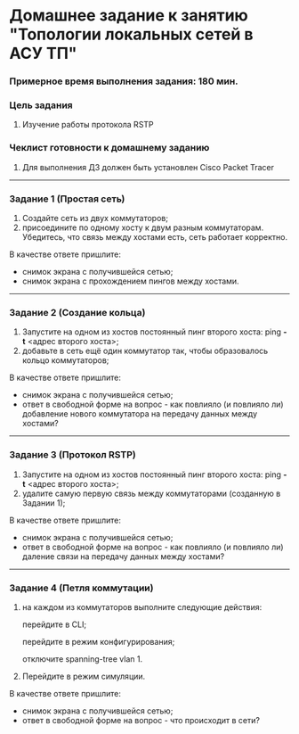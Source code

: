 # Домашнее задание к занятию "Топологии локальных сетей в АСУ ТП"

### Примерное время выполнения задания: 180 мин.

### Цель задания

1. Изучение работы протокола RSTP 

### Чеклист готовности к домашнему заданию

1. Для выполнения ДЗ должен быть установлен Cisco Packet Tracer

------

### Задание 1 (Простая сеть)

1. Создайте сеть из двух коммутаторов;
2. присоедините по одному хосту к двум разным коммутаторам. Убедитесь, что связь между хостами есть, сеть работает корректно.


В качестве ответе пришлите:

- снимок экрана с получившейся сетью;
- снимок экрана с прохождением пингов между хостами.

------



### Задание 2 (Создание кольца)

1. Запустите на одном из хостов постоянный пинг второго хоста: ping **-t** <адрес второго хоста>;
2. добавьте в сеть ещё один коммутатор так, чтобы образовалось кольцо коммутаторов;


В качестве ответе пришлите:

- снимок экрана с получившейся сетью;
- ответ в свободной форме на вопрос - как повлияло (и повлияло ли) добавление нового коммутатора на передачу данных между хостами?

------



### Задание 3 (Протокол RSTP)

1. Запустите на одном из хостов постоянный пинг второго хоста: ping **-t** <адрес второго хоста>;
2. удалите самую первую связь между коммутаторами (созданную в Задании 1);


В качестве ответе пришлите:

- снимок экрана с получившейся сетью;
- ответ в свободной форме на вопрос - как повлияло (и повлияло ли) даление связи на передачу данных между хостами?

------



### Задание 4 (Петля коммутации)

1. на каждом из коммутаторов выполните следующие действия:

   перейдите в CLI;

   перейдите в режим конфигурирования;

   отключите spanning-tree vlan 1.

2. Перейдите в режим симуляции.



В качестве ответе пришлите:

- снимок экрана с получившейся сетью;
- ответ в свободной форме на вопрос - что происходит в сети?
